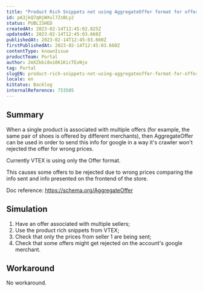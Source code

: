 ```yaml
---
title: "Product Rich Snippets not using AggregateOffer format for offers with more than one seller"
id: pA3jkQ7qHjWXul7ZsBLy2
status: PUBLISHED
createdAt: 2023-02-14T12:45:02.825Z
updatedAt: 2023-02-14T12:45:03.660Z
publishedAt: 2023-02-14T12:45:03.660Z
firstPublishedAt: 2023-02-14T12:45:03.660Z
contentType: knownIssue
productTeam: Portal
author: 2mXZkbi0oi061KicTExNjo
tag: Portal
slugEN: product-rich-snippets-not-using-aggregateoffer-format-for-offers-with-more-than-one-seller
locale: en
kiStatus: Backlog
internalReference: 753505
---
```


## Summary


When a single product is associated with multiple offers (for example, the same pair of shoes is offered by different merchants), then AggregateOffer can be used in order to send this info for google in a way it's crawler won't rejected the offer for wrong prices.

Currently VTEX is using only the Offer format.

This causes some offers to be rejected due to wrong prices comparing the info sent and info presented on the frontend of the store.

Doc reference: https://schema.org/AggregateOffer


##

## Simulation



1. Have an offer associated with multiple sellers;
2. Use the product rich snippets from VTEX;
3. Check that only the prices from seller 1 are being sent;
4. Check that some offers might get rejected on the account's google merchant.


##

## Workaround


No workaround.





